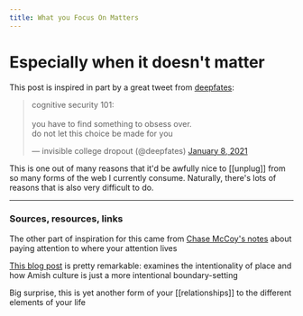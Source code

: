 ```yaml
---
title: What you Focus On Matters
---
```

# Especially when it doesn't matter

This post is inspired in part by a great tweet from [deepfates](https://deepfates.com):

<blockquote class="twitter-tweet"><p lang="en" dir="ltr">cognitive security 101: <br><br> you have to find something to obsess over. <br> do not let this choice be made for you</p>&mdash; invisible college dropout (@deepfates) <a href="https://twitter.com/deepfates/status/1347384988279336960?ref_src=twsrc%5Etfw">January 8, 2021</a></blockquote> <script async src="https://platform.twitter.com/widgets.js" charset="utf-8"></script>

This is one out of many reasons that it'd be awfully nice to [[unplug]] from so many forms of the web I currently consume. Naturally, there's lots of reasons that is also very difficult to do.

---
### Sources, resources, links

The other part of inspiration for this came from [Chase McCoy's notes](https://chasem.co/notes/principles) about paying attention to where your attention lives

[This blog post](https://frankchimero.com/blog/2018/the-good-room/) is pretty remarkable: examines the intentionality of place and how Amish culture is just a more intentional boundary-setting

Big surprise, this is yet another form of your [[relationships]] to the different elements of your life